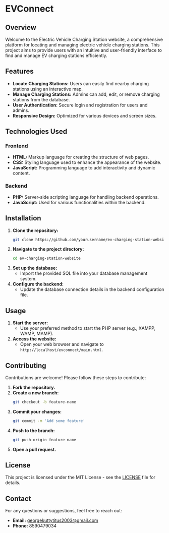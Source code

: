 # EVConnect

## Overview

Welcome to the Electric Vehicle Charging Station website, a comprehensive platform for locating and managing electric vehicle charging stations. This project aims to provide users with an intuitive and user-friendly interface to find and manage EV charging stations efficiently.

## Features

- **Locate Charging Stations:** Users can easily find nearby charging stations using an interactive map.
- **Manage Charging Stations:** Admins can add, edit, or remove charging stations from the database.
- **User Authentication:** Secure login and registration for users and admins.
- **Responsive Design:** Optimized for various devices and screen sizes.

## Technologies Used

### Frontend

- **HTML:** Markup language for creating the structure of web pages.
- **CSS:** Styling language used to enhance the appearance of the website.
- **JavaScript:** Programming language to add interactivity and dynamic content.

### Backend

- **PHP:** Server-side scripting language for handling backend operations.
- **JavaScript:** Used for various functionalities within the backend.

## Installation

1. **Clone the repository:**
    ```sh
    git clone https://github.com/yourusername/ev-charging-station-website.git
    ```
2. **Navigate to the project directory:**
    ```sh
    cd ev-charging-station-website
    ```
3. **Set up the database:**
    - Import the provided SQL file into your database management system.
4. **Configure the backend:**
    - Update the database connection details in the backend configuration file.

## Usage

1. **Start the server:**
    - Use your preferred method to start the PHP server (e.g., XAMPP, WAMP, MAMP).
2. **Access the website:**
    - Open your web browser and navigate to `http://localhost/evconnect/main.html`.

## Contributing

Contributions are welcome! Please follow these steps to contribute:

1. **Fork the repository.**
2. **Create a new branch:**
    ```sh
    git checkout -b feature-name
    ```
3. **Commit your changes:**
    ```sh
    git commit -m 'Add some feature'
    ```
4. **Push to the branch:**
    ```sh
    git push origin feature-name
    ```
5. **Open a pull request.**

## License

This project is licensed under the MIT License - see the [LICENSE](LICENSE) file for details.

## Contact

For any questions or suggestions, feel free to reach out:

- **Email:** georgekuttytitus2003@gmail.com
- **Phone:** 8590479034
